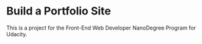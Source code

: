 # Build a Portfolio Site
This is a project for the Front-End Web Developer NanoDegree Program for Udacity.
